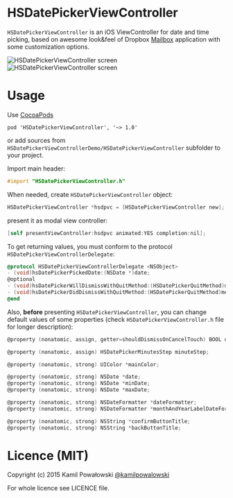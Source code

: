 HSDatePickerViewController
==========================
`HSDatePickerViewController` is an iOS ViewController for date and time picking, based on awesome look&feel of Dropbox [Mailbox](http://www.mailboxapp.com/) application with some customization options.

![HSDatePickerViewController screen](https://raw.githubusercontent.com/EmilYo/HSDatePickerViewController/master/screen1.png)
![HSDatePickerViewController screen](https://raw.githubusercontent.com/EmilYo/HSDatePickerViewController/master/screen2.png)

Usage
=====
Use [CocoaPods](http://guides.cocoapods.org/using/using-cocoapods.html)
```
pod 'HSDatePickerViewController', '~> 1.0'
```
or add sources from `HSDatePickerViewControllerDemo/HSDatePickerViewController` subfolder to your project.



Import main header:

```objective-c
#import "HSDatePickerViewController.h"
```

When needed, create `HSDatePickerViewController` object:

```objective-c
HSDatePickerViewController *hsdpvc = [HSDatePickerViewController new];
```

present it as modal view controller:
```objective-c
[self presentViewController:hsdpvc animated:YES completion:nil];
```

To get returning values, you must conform to the protocol `HSDatePickerViewControllerDelegate`:

```objective-c
@protocol HSDatePickerViewControllerDelegate <NSObject>
- (void)hsDatePickerPickedDate:(NSDate *)date;
@optional
- (void)hsDatePickerWillDismissWithQuitMethod:(HSDatePickerQuitMethod)method;
- (void)hsDatePickerDidDismissWithQuitMethod:(HSDatePickerQuitMethod)method;
@end
```

Also, **before** presenting `HSDatePickerViewController`, you can change default values of some properties (check `HSDatePickerViewController.h` file for longer description):

```objective-c
@property (nonatomic, assign, getter=shouldDismissOnCancelTouch) BOOL dismissOnCancelTouch;

@property (nonatomic, assign) HSDatePickerMinutesStep minuteStep;

@property (nonatomic, strong) UIColor *mainColor;

@property (nonatomic, strong) NSDate *date;
@property (nonatomic, strong) NSDate *minDate;
@property (nonatomic, strong) NSDate *maxDate;

@property (nonatomic, strong) NSDateFormatter *dateFormatter;
@property (nonatomic, strong) NSDateFormatter *monthAndYearLabelDateFormater;

@property (nonatomic, strong) NSString *confirmButtonTitle;
@property (nonatomic, strong) NSString *backButtonTitle;
```

Licence (MIT)
=======
Copyright (c) 2015 Kamil Powałowski [@kamilpowalowski](https://twitter.com/kamilpowalowski)

For whole licence see LICENCE file.
